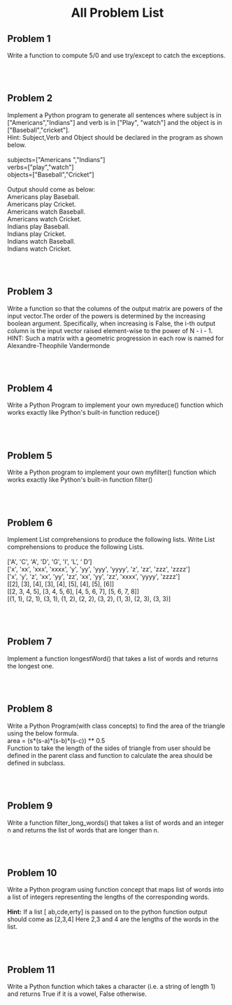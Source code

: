 <center><h1>All Problem List</h1></center>
<h2>Problem 1</h2>
<p>
	Write a function to compute 5/0 and use try/except to catch
the exceptions.
</p>
<br><br>

<h2>Problem 2</h2>
<p>
	Implement a Python program to generate all sentences where subject is in ["Americans","Indians"] and verb is in ["Play",
	"watch"] and the object is in ["Baseball","cricket"].<br>
	Hint: Subject,Verb and Object should be declared in the program as shown below. <br><br>
	subjects=["Americans ","Indians"] <br>
	verbs=["play","watch"] <br>
	objects=["Baseball","Cricket"] <br><br>
	Output should come as below: <br>
	Americans play Baseball.<br>
	Americans play Cricket.<br>
	Americans watch Baseball.<br>
	Americans watch Cricket.<br>
	Indians play Baseball.<br>
	Indians play Cricket.<br>
	Indians watch Baseball.<br>
	Indians watch Cricket.
</p>
<br><br>

<h2>Problem 3</h2>
<p>
	Write a function so that the columns of the output matrix are powers of the input vector.The order of the powers is determined by the increasing boolean argument. Specifically, when increasing is False, the i-th output column is the input vector raised element-wise to the power of N - i - 1.<br>
	HINT: Such a matrix with a geometric progression in each row is named
	for Alexandre-Theophile Vandermonde
	</p>
<br><br>

<h2>Problem 4</h2>
<p>
	Write a Python Program to implement your own myreduce() function which works exactly like Python's built-in function reduce()
	</p>
<br><br>

<h2>Problem 5</h2>
<p>
	Write a Python program to implement your own myfilter() function which works exactly like Python's built-in function filter()
	</p>
<br><br>

<h2>Problem 6</h2>
<p>
	Implement List comprehensions to produce the following lists. Write List comprehensions to produce the following Lists. <br><br>
	['A', 'C', 'A', 'D', 'G', 'I', ’L’, ‘ D’]<br>
	['x', 'xx', 'xxx', 'xxxx', 'y', 'yy', 'yyy', 'yyyy', 'z', 'zz', 'zzz', 'zzzz']<br>
	['x', 'y', 'z', 'xx', 'yy', 'zz', 'xx', 'yy', 'zz', 'xxxx', 'yyyy', 'zzzz']<br>
	[[2], [3], [4], [3], [4], [5], [4], [5], [6]]<br>
	[[2, 3, 4, 5], [3, 4, 5, 6], [4, 5, 6, 7], [5, 6, 7, 8]]<br>
	[(1, 1), (2, 1), (3, 1), (1, 2), (2, 2), (3, 2), (1, 3), (2, 3), (3, 3)]<br>
	</p>
<br><br>

<h2>Problem 7</h2>
<p>
	Implement a function longestWord() that takes a list of words and returns the longest one.
	</p>
<br><br>

<h2>Problem 8</h2>
<p>
	Write a Python Program(with class concepts) to find the area of the triangle using the below formula. <br>
	area = (s*(s-a)*(s-b)*(s-c)) ** 0.5 <br>
	Function to take the length of the sides of triangle from user should be defined in the parent class and function to calculate the area should be defined in subclass.
	</p>
<br><br>

<h2>Problem 9</h2>
<p>
	Write a function filter_long_words() that takes a list of words and an integer n and returns the list of words that are longer than n.
	</p>
<br><br>

<h2>Problem 10</h2>
<p>
	Write a Python program using function concept that maps list of words into a list of integers representing the lengths of the corresponding words.<br><br>
	<strong>Hint:</strong> If a list [ ab,cde,erty] is passed on to the python function output should come as [2,3,4] Here 2,3 and 4 are the lengths of the words in the list.
	</p>
<br><br>

<h2>Problem 11</h2>
<p>
	Write a Python function which takes a character (i.e. a string of length 1) and returns True if it is a vowel, False otherwise.
	</p>
<br><br>